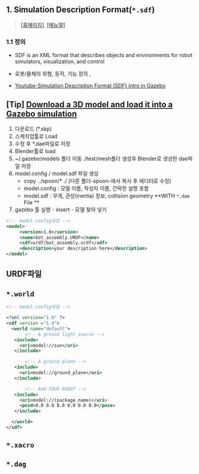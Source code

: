 ## 1. Simulation Description Format(`*.sdf`) 

> [[홈페이지]](http://sdformat.org/), [[메뉴얼]](http://sdformat.org/spec?ver=1.6&elem=model)

### 1.1 정의 

- SDF is an XML format that describes objects and environments for robot simulators, visualization, and control

- 로봇/물체의 외형, 동작, 기능 정의 , 

- [Youtube-Simulation Description Format (SDF) intro in Gazebo](https://www.youtube.com/watch?v=sHzC--X0zQE)





## [Tip] [Download a 3D model and load it into a Gazebo simulation](https://www.youtube.com/watch?v=aP4sDyrRzpU)

1. 다운로드 (*.skp)
2. 스케치업툴로 Load
3. 수정 후 *.dae파일로 저장 
4. Blender툴로 load
5. ~/.gazebo/models 폴더 이동 ./test/mesh폴더 생성후 Blender로 생성한 dae파일 저장 
6. model.config / model.sdf 파일 생성 
    - copy ../spoon/* ./ (다른 폴더-spoon-에서 복사 후 에디터로 수정) 
    - model.config : 모델 이름, 작성자 이름, 간략한 설명 포함 
    - model.sdf : 무게, 관성(inertia) 정보, collision geometry **WITH `*.dae` File **
7. gazebo 툴 실행 - insert - 모델 찾아 넣기 



```xml
<!-- model.config파일 -->
<model>
     <version>1.0</version>
     <name>bot_assembly.URDF</name>
     <sdf>urdf/bot_assembly.urdf</sdf>
     <description>your description here</description>
</model>
```

## URDF파일 

## `*.world`


```xml
<!-- model.config파일 -->

<?xml version="1.0" ?>
<sdf version ="1.4">
  <world name="default">
       <!-- A ground light source -->
   <include>
     <uri>model://sun</uri>
   </include>

       <!-- A ground plane -->
   <include>
     <uri>model://ground_plane</uri>
   </include>

       <!-- Add YOUR ROBOT -->
   <include>
     <uri>model://(package_name)</uri>
     <posd>0.0 0.0 0.0 0.0 0.0 0.0</pose>
   </include>

  </world>
</sdf>


```


##  `*.xacro` 


## `*.dag `


